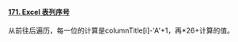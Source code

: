 #### [171. Excel 表列序号](https://leetcode.cn/problems/excel-sheet-column-number/)

从前往后遍历，每一位的计算是columnTitle\[i]-'A'+1，再*26+计算的值。